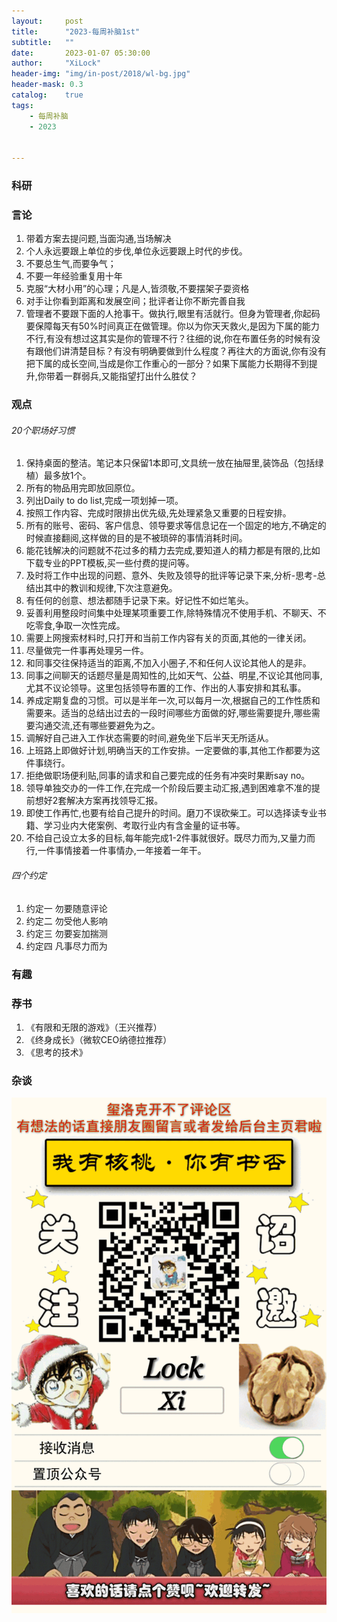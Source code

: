 ```yaml
---
layout:     post
title:      "2023-每周补脑1st"
subtitle:   ""
date:       2023-01-07 05:30:00
author:     "XiLock"
header-img: "img/in-post/2018/wl-bg.jpg"
header-mask: 0.3
catalog:    true
tags:
    - 每周补脑
    - 2023


---
```


### 科研

### 言论
1. 带着方案去提问题,当面沟通,当场解决
1. 个人永远要跟上单位的步伐,单位永远要跟上时代的步伐。
1. 不要总生气,而要争气；
1. 不要一年经验重复用十年
1. 克服“大材小用”的心理；凡是人,皆须敬,不要摆架子耍资格
1. 对手让你看到距离和发展空间；批评者让你不断完善自我
1. 管理者不要跟下面的人抢事干。做执行,眼里有活就行。但身为管理者,你起码要保障每天有50%时间真正在做管理。你以为你天天救火,是因为下属的能力不行,有没有想过这其实是你的管理不行？往细的说,你在布置任务的时候有没有跟他们讲清楚目标？有没有明确要做到什么程度？再往大的方面说,你有没有把下属的成长空间,当成是你工作重心的一部分？如果下属能力长期得不到提升,你带着一群弱兵,又能指望打出什么胜仗？



### 观点
###### 20个职场好习惯
1. 保持桌面的整洁。笔记本只保留1本即可,文具统一放在抽屉里,装饰品（包括绿植）最多放1个。
1. 所有的物品用完即放回原位。
1. 列出Daily to do list,完成一项划掉一项。
1. 按照工作内容、完成时限排出优先级,先处理紧急又重要的日程安排。
1. 所有的账号、密码、客户信息、领导要求等信息记在一个固定的地方,不确定的时候直接翻阅,这样做的目的是不被琐碎的事情消耗时间。
1. 能花钱解决的问题就不花过多的精力去完成,要知道人的精力都是有限的,比如下载专业的PPT模板,买一些付费的提问等。      
1. 及时将工作中出现的问题、意外、失败及领导的批评等记录下来,分析-思考-总结出其中的教训和规律,下次注意避免。
1. 有任何的创意、想法都随手记录下来。好记性不如烂笔头。
1. 妥善利用整段时间集中处理某项重要工作,除特殊情况不使用手机、不聊天、不吃零食,争取一次性完成。
1. 需要上网搜索材料时,只打开和当前工作内容有关的页面,其他的一律关闭。
1. 尽量做完一件事再处理另一件。
1. 和同事交往保持适当的距离,不加入小圈子,不和任何人议论其他人的是非。
1. 同事之间聊天的话题尽量是周知性的,比如天气、公益、明星,不议论其他同事,尤其不议论领导。这里包括领导布置的工作、作出的人事安排和其私事。
1. 养成定期复盘的习惯。可以是半年一次,可以每月一次,根据自己的工作性质和需要来。适当的总结出过去的一段时间哪些方面做的好,哪些需要提升,哪些需要沟通交流,还有哪些要避免为之。
1. 调解好自己进入工作状态需要的时间,避免坐下后半天无所适从。
1. 上班路上即做好计划,明确当天的工作安排。一定要做的事,其他工作都要为这件事绕行。
1. 拒绝做职场便利贴,同事的请求和自己要完成的任务有冲突时果断say no。
1. 领导单独交办的一件工作,在完成一个阶段后要主动汇报,遇到困难拿不准的提前想好2套解决方案再找领导汇报。
1. 即使工作再忙,也要有给自己提升的时间。磨刀不误砍柴工。可以选择读专业书籍、学习业内大佬案例、考取行业内有含金量的证书等。
1. 不给自己设立太多的目标,每年能完成1-2件事就很好。既尽力而为,又量力而行,一件事情接着一件事情办,一年接着一年干。

###### 四个约定
1. 约定一 勿要随意评论
1. 约定二 勿受他人影响
1. 约定三 勿要妄加揣测
1. 约定四 凡事尽力而为


### 有趣

### 荐书
1. 《有限和无限的游戏》（王兴推荐）
1. 《终身成长》（微软CEO纳德拉推荐）
1. 《思考的技术》


### 杂谈

![](/img/wc-tail.GIF)
